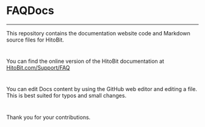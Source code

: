 # FAQDocs
***
This repository contains the documentation website code and Markdown source files for HitoBit.
#
You can find the online version of the HitoBit documentation at 
[HitoBit.com/Support/FAQ](https://hitobit.com/support/faq)
#
You can edit Docs content by using the GitHub web editor and editing a file. This is best suited for typos and small changes.
#
Thank you for your contributions.


